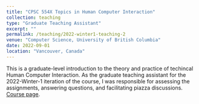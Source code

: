 ```yaml
---
title: "CPSC 554X Topics in Human Computer Interaction"
collection: teaching
type: "Graduate Teaching Assistant"
excerpt: ""
permalink: /teaching/2022-winter1-teaching-2
venue: "Computer Science, University of British Columbia"
date: 2022-09-01
location: "Vancouver, Canada"
---
```


This is a graduate-level introduction to the theory and practice of techincal Human Computer Interaction. As the graduate teaching assistant for the 2022-Winter-1 iteration of the course, I was responsible for assessing the assignments, answering questions, and facilitating piazza discussions. [Course page](https://courses.students.ubc.ca/cs/courseschedule?pname=subjarea&tname=subj-course&dept=CPSC&course=554X).
